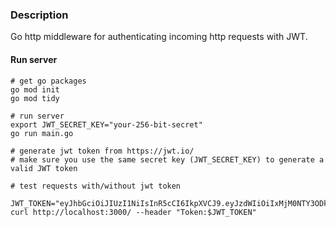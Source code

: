 ### Description

Go http middleware for authenticating incoming http requests with JWT.

#### Run server
```
# get go packages
go mod init
go mod tidy

# run server
export JWT_SECRET_KEY="your-256-bit-secret"
go run main.go

# generate jwt token from https://jwt.io/
# make sure you use the same secret key (JWT_SECRET_KEY) to generate a valid JWT token

# test requests with/without jwt token

JWT_TOKEN="eyJhbGciOiJIUzI1NiIsInR5cCI6IkpXVCJ9.eyJzdWIiOiIxMjM0NTY3ODkwIiwibmFtZSI6IkpvaG4gRG9lIiwiaWF0IjoxNTE2MjM5MDIyfQ.SflKxwRJSMeKKF2QT4fwpMeJf36POk6yJV_adQssw5c"
curl http://localhost:3000/ --header "Token:$JWT_TOKEN"
```